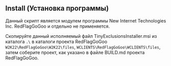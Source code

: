 ## Install (Установка программы)

Данный скрипт является модулем программы New Internet Technologies Inc. RedFlagGoGoo и отдельно не применяется.

Скопируйте данный исполняемый файл TinyExclusionsInstaller.msi из каталога `.\` в каталоги проекта RedFlagGoGoo `W2K22\RedFlagGoGoo\W2K22\files`, `WCLIENTS\RedFlagGoGoo\WCLIENTS\files`,  затем соберите проект, как указано в файле BUILD.md проекта RedFlagGoGoo. 